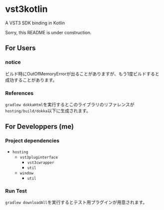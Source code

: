 # vst3kotlin
A VST3 SDK binding in Kotlin

Sorry, this README is under construction.

## For Users
### notice
ビルド時にOutOfMemoryErrorが出ることがありますが、もう1度ビルドすると成功することがあります。

### References
`gradlew dokkaHtml`を実行するとこのライブラリのリファレンスが`hosting/build/dokka`以下に生成されます。

## For Developpers (me)
### Project dependencies
- `hosting`
    - `vst3pluginterface`
        - `vst3cwrapper`
        - `util`
    - `window`
      - `util`
### Run Test
`gradlew downloadAll`を実行するとテスト用プラグインが用意されます。